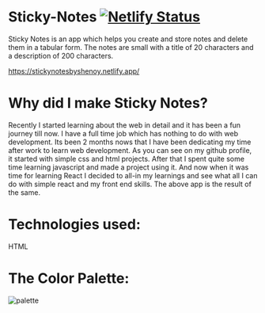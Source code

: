 
# Sticky-Notes [![Netlify Status](https://api.netlify.com/api/v1/badges/b6503856-d8a2-4695-9f43-c4e6528440f0/deploy-status)](https://app.netlify.com/sites/stickynotesbyshenoy/deploys)

Sticky Notes is an app which helps you create and store notes and delete them in a tabular form.
The notes are small with a title of 20 characters and a description of 200 characters.

https://stickynotesbyshenoy.netlify.app/ 

# Why did I make Sticky Notes?

Recently I started learning about the web in detail and it has been a fun journey till now. I have a full time job which has nothing to do with web development.
Its been 2 months nows that I have been dedicating my time after work to learn web development. As you can see on my github profile, it started with simple css and html projects.
After that I spent quite some time learning javascript and made a project using it. 
And now when it was time for learning React I decided to all-in my learnings and see what all I can do with simple react and my front end skills.
The above app is the result of the same.

# Technologies used:
HTML 

# The Color Palette:

![palette](https://user-images.githubusercontent.com/31709147/127912739-c277a625-6956-4477-9519-e83dc994e926.PNG)
